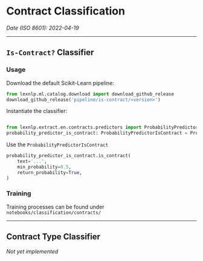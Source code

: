 # Contract Classification

*Date (ISO 8601): 2022-04-19*

---

## `Is-Contract?` Classifier

### Usage

Download the default Scikit-Learn pipeline:

```python
from lexnlp.ml.catalog.download import download_github_release
download_github_release('pipeline/is-contract/<version>')
```

Instantiate the classifier:

```python

from lexnlp.extract.en.contracts.predictors import ProbabilityPredictorIsContract
probability_predictor_is_contract: ProbabilityPredictorIsContract = ProbabilityPredictorIsContract()
```

Use the `ProbabilityPredictorIsContract`

```python
probability_predictor_is_contract.is_contract(
    text='...',
    min_probability=0.5,
    return_probability=True,
)
```

### Training

Training processes can be found under `notebooks/classification/contracts/`

---

## Contract Type Classifier

*Not yet implemented*

